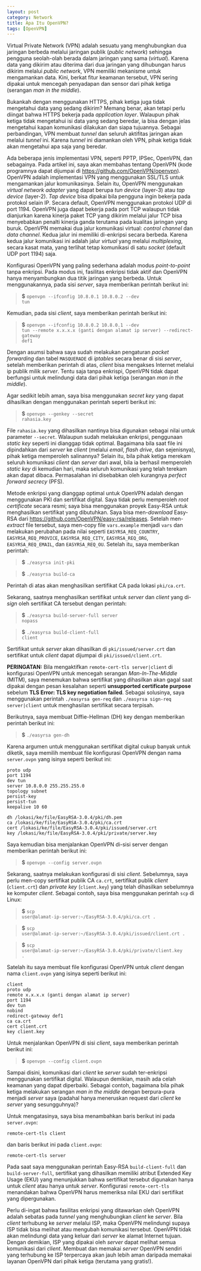 ```yaml
---
layout: post
category: Network
title: Apa Itu OpenVPN?
tags: [OpenVPN]
---
```


Virtual Private Network (VPN) adalah sesuatu yang menghubungkan dua jaringan berbeda melalui jaringan publik (*public network*) sehingga pengguna seolah-olah berada dalam jaringan yang sama (*virtual*).  Karena data yang dikirim atau diterima dari dua jaringan yang dihubungan harus dikirim melalui *public network*, VPN memiliki mekanisme untuk mengamankan data.  Kini, berkat fitur keamanan tersebut, VPN sering dipakai untuk mencegah penyadapan dan sensor dari pihak ketiga (serangan *man in the middle*).

Bukankah dengan menggunakan HTTPS, pihak ketiga juga tidak mengetahui data yang sedang dikirim?  Memang benar, akan tetapi perlu diingat bahwa HTTPS bekerja pada *application layer*.  Walaupun pihak ketiga tidak mengetahui isi data yang sedang beredar, ia bisa dengan jelas mengetahui kapan komunikasi dilakukan dan siapa tujuannya.  Sebagai perbandingan, VPN membuat *tunnel* dan seluruh aktifitas jaringan akan melalui *tunnel* ini.  Karena *tunnel* ini diamankan oleh VPN, pihak ketiga tidak akan mengetahui apa saja yang beredar.

Ada beberapa jenis implementasi VPN, seperti PPTP, IPSec, OpenVPN, dan sebagainya.  Pada artikel ini, saya akan membahas tentang OpenVPN (kode programnya dapat dijumpai di <https://github.com/OpenVPN/openvpn>).  OpenVPN adalah implementasi VPN yang menggunakan SSL/TLS untuk mengamankan jalur komunikasinya.  Selain itu, OpenVPN menggunakan *virtual network adapter* yang dapat berupa *tun device* (layer-3) atau *tap device* (layer-2).  *Tap device* bisa dipakai bila pengguna ingin bekerja pada protokol selain IP. Secara default, OpenVPN menggunakan protokol UDP di port 1194.  OpenVPN juga dapat bekerja pada port TCP walaupun tidak dianjurkan karena kinerja paket TCP yang dikirim melalui jalur TCP bisa menyebabkan penalti kinerja ganda terutama pada kualitas jaringan yang buruk.  OpenVPN memakai dua jalur komunikasi virtual: *control channel* dan *data channel*.  Kedua jalur ini memiliki di-enkripsi secara berbeda.  Karena kedua jalur komunikasi ini adalah jalur *virtual* yang melalui *multiplexing*, secara kasat mata, yang terlihat tetap komunikasi di satu *socket* (default UDP port 1194) saja.

Konfigurasi OpenVPN yang paling sederhana adalah modus *point-to-point* tanpa enkripsi.  Pada modus ini, fasilitas enkripsi tidak aktif dan OpenVPN hanya menyambungkan dua titik jaringan yang berbeda.  Untuk menggunakannya, pada sisi *server*, saya memberikan perintah berikut ini:

> <strong>$</strong> <code>openvpn --ifconfig 10.8.0.1 10.8.0.2 --dev tun</code>

Kemudian, pada sisi *client*, saya memberikan perintah berikut ini:

> <strong>$</strong> <code>openvpn --ifconfig 10.8.0.2 10.8.0.1 --dev tun --remote x.x.x.x (ganti dengan alamat ip server) --redirect-gateway def1</code>

Dengan asumsi bahwa saya sudah melakukan pengaturan *packet forwarding* dan tabel `MASQUERADE` di *iptables* secara benar di sisi *server*, setelah memberikan perintah di atas, *client* bisa mengakses Internet melalui ip publik milik *server*.  Tentu saja tanpa enkrispi, OpenVPN tidak dapat berfungsi untuk melindungi data dari pihak ketiga (serangan *man in the middle*).

Agar sedikit lebih aman, saya bisa menggunakan *secret key* yang dapat dihasilkan dengan menggunakan perintah seperti berikut ini:

> <strong>$</strong> <code>openvpn --genkey --secret rahasia.key</code>

File `rahasia.key` yang dihasilkan nantinya bisa digunakan sebagai nilai untuk parameter `--secret`.  Walaupun sudah melakukan enkripsi, penggunaan *static key* seperti ini dianggap tidak optimal.  Bagaimana bila saat file ini dipindahkan dari *server* ke *client* (melalui *email*, *flash drive*, dan sejenisnya), pihak ketiga memperoleh salinannya?  Selain itu, bila pihak ketiga merekam seluruh komunikasi *client* dan *server* dari awal, bila ia berhasil memperoleh *static key* di kemudian hari, maka seluruh komunikasi yang telah terekam akan dapat dibaca.  Permasalahan ini disebabkan oleh kurangnya *perfect forward secrecy* (PFS).

Metode enkripsi yang dianggap optimal untuk OpenVPN adalah dengan menggunakan PKI dan sertifikat digital.  Saya tidak perlu memperoleh *root certificate* secara resmi; saya bisa menggunakan proyek Easy-RSA untuk menghasilkan sertifikat yang dibutuhkan.  Saya bisa men-*download* Easy-RSA dari <https://github.com/OpenVPN/easy-rsa/releases>.  Setelah men-*extract* file tersebut, saya men-copy file `vars.example` menjadi `vars` dan melakukan perubahan pada nilai seperti `EASYRSA_REQ_COUNTRY`, `EASYRSA_REQ_PROVICE`, `EASYRSA_REQ_CITY`, `EASYRSA_REQ_ORG`, `EASYRSA_REQ_EMAIL`, dan `EASYRSA_REQ_OU`.  Setelah itu, saya memberikan perintah:


> <strong>$</strong> <code>./easyrsa init-pki</code>

> <strong>$</strong> <code>./easyrsa build-ca</code>


Perintah di atas akan menghasilkan sertifikat CA pada lokasi `pki/ca.crt`.

Sekarang, saatnya menghasilkan sertifikat untuk *server* dan *client* yang di-*sign* oleh sertifikat CA tersebut dengan perintah:


> <strong>$</strong> <code>./easyrsa build-server-full server nopass</code>

> <strong>$</strong> <code>./easyrsa build-client-full client</code>


Sertifikat untuk *server* akan dihasilkan di `pki/issued/server.crt` dan sertifikat untuk *client* dapat dijumpai di `pki/issued/client.crt`.

<div class="alert alert-warning" role="alert">
<strong>PERINGATAN:</strong> Bila mengaktifkan <code>remote-cert-tls server|client</code> di konfigurasi OpenVPN untuk mencegah serangan <em>Man-In-The-Middle</em> (MITM), saya menemukan bahwa sertifikat yang dihasilkan akan gagal saat dipakai dengan pesan kesalahan seperti <strong>unsupported certificate purpose</strong> sebelum <strong>TLS Error: TLS key negotiation failed</strong>.  Sebagai solusinya, saya menggunakan perintah <code>./easyrsa gen-req</code> dan <code>./easyrsa sign-req server|client</code> untuk menghasilan sertifikat secara terpisah.  
</div>

Berikutnya, saya membuat Diffie-Hellman (DH) key dengan memberikan perintah berikut ini:


> <strong>$</strong> <code>./easyrsa gen-dh</code>


Karena argumen untuk menggunakan sertifikat digital cukup banyak untuk diketik, saya memilih membuat file konfigurasi OpenVPN dengan nama `server.ovpn` yang isinya seperti berikut ini:

```
proto udp
port 1194
dev tun
server 10.8.0.0 255.255.255.0
topology subnet
persist-key
persist-tun
keepalive 10 60

dh /lokasi/ke/file/EasyRSA-3.0.4/pki/dh.pem
ca /lokasi/ke/file/EasyRSA-3.0.4/pki/ca.crt
cert /lokasi/ke/file/EasyRSA-3.0.4/pki/issued/server.crt
key /lokasi/ke/file/EasyRSA-3.0.4/pki/private/server.key
```

Saya kemudian bisa menjalankan OpenVPN di-sisi server dengan memberikan perintah berikut ini:


> <strong>$</strong> <code>openvpn --config server.ovpn</code>


Sekarang, saatnya melakukan konfigurasi di sisi *client*.  Sebelumnya, saya perlu men-copy sertifikat publik CA `ca.crt`, sertifikat publik *client* (`client.crt`) dan *private key* (`client.key`) yang telah dihasilkan sebelumnya ke komputer *client*.  Sebagai contoh, saya bisa menggunakan perintah `scp` di Linux:


> <strong>$</strong> <code>scp user@alamat-ip-server:~/EasyRSA-3.0.4/pki/ca.crt .</code>

> <strong>$</strong> <code>scp user@alamat-ip-server:~/EasyRSA-3.0.4/pki/issued/client.crt .</code>

> <strong>$</strong> <code>scp user@alamat-ip-server:~/EasyRSA-3.0.4/pki/private/client.key .</code>


Satelah itu saya membuat file konfigurasi OpenVPN untuk *client* dengan nama `client.ovpn` yang isinya seperti berikut ini:

```
client
proto udp
remote x.x.x.x (ganti dengan alamat ip server)
port 1194
dev tun
nobind
redirect-gateway def1
ca ca.crt
cert client.crt
key client.key
```

Untuk menjalankan OpenVPN di sisi *client*, saya memberikan perintah berikut ini:


> <strong>$</strong> <code>openvpn --config client.ovpn</code>


Sampai disini, komunikasi dari *client* ke *server* sudah ter-enkripsi menggunakan sertifikat digital.  Walaupun demikian, masih ada celah keamanan yang dapat diperbaiki.  Sebagai contoh, bagaimana bila pihak ketiga melakukan serangan *man in the middle* dengan berpura-pura menjadi *server* saya (padahal hanya meneruskan request dari *client* ke *server* yang sesungguhnya)?

Untuk mengatasinya, saya bisa menambahkan baris berikut ini pada `server.ovpn`:

```
remote-cert-tls client
```

dan baris berikut ini pada `client.ovpn`:

```
remote-cert-tls server
```

Pada saat saya menggunakan perintah Easy-RSA `build-client-full` dan `build-server-full`, sertifikat yang dihasilkan memiliki atribut Extended Key Usage (EKU) yang menunjukkan bahwa sertifikat tersebut digunakan hanya untuk *client* atau hanya untuk *server*.  Konfigurasi `remote-cert-tls` menandakan bahwa OpenVPN harus memeriksa nilai EKU dari sertifikat yang dipergunakan.

Perlu di-ingat bahwa fasilitas enkripsi yang ditawarkan oleh OpenVPN adalah sebatas pada *tunnel* yang menghubungkan *client* ke *server*.  Bila *client* terhubung ke *server* melalui ISP, maka OpenVPN melindungi supaya ISP tidak bisa melihat atau mengubah komunikasi tersebut.  OpenVPN tidak akan melindungi data yang keluar dari *server* ke alamat Internet tujuan.  Dengan demikian, ISP yang dipakai oleh *server*  dapat melihat semua komunikasi dari *client*.  Membuat dan memakai *server* OpenVPN sendiri yang terhubung ke ISP terpercaya akan jauh lebih aman daripada memakai layanan OpenVPN dari pihak ketiga (terutama yang gratis!).